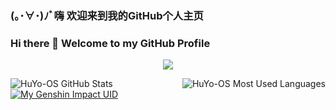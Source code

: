 ### (｡･∀･)ﾉﾞ嗨 欢迎来到我的GitHub个人主页
### Hi there 👋 Welcome to my GitHub Profile

<p align="center">
  <a href="https://github.com/HuYo-OS">
    <img src="https://moe-counter.huyo-os.repl.co/get/@HuYo-OS?theme=gelbooru" />
  </a>
</p>

<p>
  <a href="https://github.com/HuYo-OS">
        <img src="https://github-readme-stats.vercel.app/api?username=HuYo-OS" alt="HuYo-OS GitHub Stats" align="left" />
        <img src="https://github-readme-stats.vercel.app/api/top-langs/?username=HuYo-OS" alt="HuYo-OS Most Used Languages" align="right" />
  </a>
</p>
    
<p>
  <a href="https://github.com/HuYo-OS">
    <img src="https://genshin-card.getloli.com/3/273424120.png" alt="My Genshin Impact UID" />
  </a>
</p>
